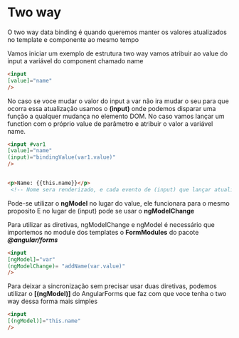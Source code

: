 # Two way
O two way data binding é quando queremos manter
os valores atualizados no template e componente ao mesmo tempo

Vamos iniciar um exemplo de estrutura two way
vamos atribuir ao value do input a variável do component chamado
name
~~~ html
<input
[value]="name"
/>
~~~

No caso se voce mudar o valor do input a var não ira mudar o seu
para que ocorra essa atualização usamos o **(input)** onde podemos 
disparar uma função a qualquer mudança no elemento DOM. No caso vamos 
lançar um function com o próprio value de parâmetro e atribuir o valor 
a variável  name.

~~~ html
<input #var1
[value]="name"
(input)="bindingValue(var1.value)" 
/>


<p>Name: {{this.name}}</p> 
 <!-- Nome sera renderizado, e cada evento de (input) que lançar atualizará o mesmo  Assim caraterzirá o two way!-->

~~~




Pode-se utilizar o **ngModel** no lugar do value, ele funcionara para o mesmo 
proposito
E no lugar de (input) pode se usar o **ngModelChange**

Para utilizar as diretivas, ngModelChange e ngModel é necessário que importemos
no module dos templates o **FormModules** do pacote ***@angular/forms***

~~~ html
<input
[ngModel]="var"
(ngModelChange)= "addName(var.value)"
/>
~~~

Para deixar a sincronização sem precisar usar duas diretivas, podemos utilizar 
o **[(ngModel)]** do AngularForms que faz com que voce tenha o two way dessa forma mais simples

~~~ html
<input
[(ngModel)]="this.name"
/>
~~~
